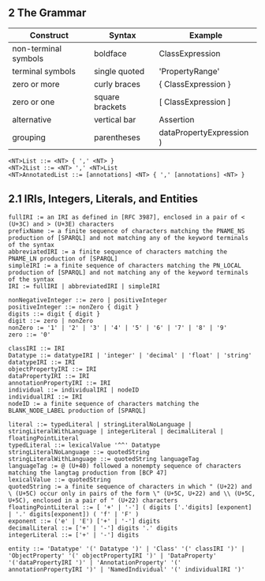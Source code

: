 ## 2 The Grammar 

| Construct | Syntax | Example|
|------------|---------|--------|
| non-terminal symbols | boldface | ClassExpression|
| terminal symbols | single quoted | 'PropertyRange'|
| zero or more | curly braces | { ClassExpression }|
| zero or one | square brackets | [ ClassExpression ]|
| alternative | vertical bar | Assertion | Declaration|
| grouping | parentheses | dataPropertyExpression ) |

```
<NT>List ::= <NT> { ',' <NT> }
<NT>2List ::= <NT> ',' <NT>List 
<NT>AnnotatedList ::= [annotations] <NT> { ',' [annotations] <NT> }
```

## 2.1 IRIs, Integers, Literals, and Entities  
```
fullIRI := an IRI as defined in [RFC 3987], enclosed in a pair of < (U+3C) and > (U+3E) characters
prefixName := a finite sequence of characters matching the PNAME_NS production of [SPARQL] and not matching any of the keyword terminals of the syntax
abbreviatedIRI := a finite sequence of characters matching the PNAME_LN production of [SPARQL]
simpleIRI := a finite sequence of characters matching the PN_LOCAL production of [SPARQL] and not matching any of the keyword terminals of the syntax
IRI := fullIRI | abbreviatedIRI | simpleIRI

nonNegativeInteger ::= zero | positiveInteger
positiveInteger ::= nonZero { digit }
digits ::= digit { digit }
digit ::= zero | nonZero
nonZero := '1' | '2' | '3' | '4' | '5' | '6' | '7' | '8' | '9'
zero ::= '0'

classIRI ::= IRI
Datatype ::= datatypeIRI | 'integer' | 'decimal' | 'float' | 'string'
datatypeIRI ::= IRI
objectPropertyIRI ::= IRI
dataPropertyIRI ::= IRI
annotationPropertyIRI ::= IRI
individual ::= individualIRI | nodeID
individualIRI ::= IRI
nodeID := a finite sequence of characters matching the BLANK_NODE_LABEL production of [SPARQL]

literal ::= typedLiteral | stringLiteralNoLanguage | stringLiteralWithLanguage | integerLiteral | decimalLiteral | floatingPointLiteral
typedLiteral ::= lexicalValue '^^' Datatype
stringLiteralNoLanguage ::= quotedString
stringLiteralWithLanguage ::= quotedString languageTag
languageTag := @ (U+40) followed a nonempty sequence of characters matching the langtag production from [BCP 47]
lexicalValue ::= quotedString
quotedString := a finite sequence of characters in which " (U+22) and \ (U+5C) occur only in pairs of the form \" (U+5C, U+22) and \\ (U+5C, U+5C), enclosed in a pair of " (U+22) characters
floatingPointLiteral ::= [ '+' | '-'] ( digits ['.'digits] [exponent] | '.' digits[exponent]) ( 'f' | 'F' )
exponent ::= ('e' | 'E') ['+' | '-'] digits
decimalLiteral ::= ['+' | '-'] digits '.' digits
integerLiteral ::= ['+' | '-'] digits

entity ::= 'Datatype' '(' Datatype ')' | 'Class' '(' classIRI ')' | 'ObjectProperty' '(' objectPropertyIRI ')' | 'DataProperty' '('dataPropertyIRI ')' | 'AnnotationProperty' '(' annotationPropertyIRI ')' | 'NamedIndividual' '(' individualIRI ')' 
```
